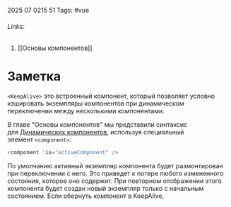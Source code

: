 2025 07 0215 51
Tags: #vue 
###### Links: 
1) [[Основы компонентов]]
# Заметка
`<KeepAlive>` это встроенный компонент, который позволяет условно кэшировать экземпляры компонентов при динамическом переключении между несколькими компонентами.

В главе "Основы компонентов" мы представили синтаксис для [Динамических компонентов](https://ru.vuejs.org/guide/essentials/component-basics.html#dynamic-components), используя специальный элемент `<component>`:
```js
<component :is="activeComponent" />
```
По умолчанию активный экземпляр компонента будет размонтирован при переключении с него. Это приведет к потере любого измененного состояния, которое оно содержит. При повторном отображении этого компонента будет создан новый экземпляр только с начальным состоянием.
Если обернуть компонент в KeepAlive,